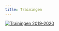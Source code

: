 ```yaml
---
title: Trainingen
---
```


<a href="https://res.cloudinary.com/kkontichfc/image/upload/v1563868636/downloads/trainingen-2019-2020_u8ntlk.pdf" target="_blank" title="Vergroten"><img src="https://res.cloudinary.com/kkontichfc/image/upload/v1563868737/nieuws/Screenshot_2019-09-04_18.46.35_jeh1td" alt="Trainingen 2019-2020" /></a>
